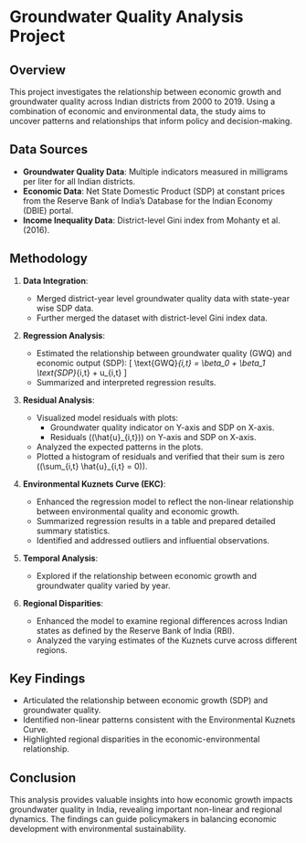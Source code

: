 # Groundwater Quality Analysis Project

## Overview
This project investigates the relationship between economic growth and groundwater quality across Indian districts from 2000 to 2019. Using a combination of economic and environmental data, the study aims to uncover patterns and relationships that inform policy and decision-making.

## Data Sources
- **Groundwater Quality Data**: Multiple indicators measured in milligrams per liter for all Indian districts.
- **Economic Data**: Net State Domestic Product (SDP) at constant prices from the Reserve Bank of India’s Database for the Indian Economy (DBIE) portal.
- **Income Inequality Data**: District-level Gini index from Mohanty et al. (2016).

## Methodology
1. **Data Integration**:
   - Merged district-year level groundwater quality data with state-year wise SDP data.
   - Further merged the dataset with district-level Gini index data.

2. **Regression Analysis**:
   - Estimated the relationship between groundwater quality (GWQ) and economic output (SDP):
     \[
     \text{GWQ}_{i,t} = \beta_0 + \beta_1 \text{SDP}_{i,t} + u_{i,t}
     \]
   - Summarized and interpreted regression results.

3. **Residual Analysis**:
   - Visualized model residuals with plots:
     - Groundwater quality indicator on Y-axis and SDP on X-axis.
     - Residuals (\(\hat{u}_{i,t}\)) on Y-axis and SDP on X-axis.
   - Analyzed the expected patterns in the plots.
   - Plotted a histogram of residuals and verified that their sum is zero (\(\sum_{i,t} \hat{u}_{i,t} = 0\)).

4. **Environmental Kuznets Curve (EKC)**:
   - Enhanced the regression model to reflect the non-linear relationship between environmental quality and economic growth.
   - Summarized regression results in a table and prepared detailed summary statistics.
   - Identified and addressed outliers and influential observations.

5. **Temporal Analysis**:
   - Explored if the relationship between economic growth and groundwater quality varied by year.

6. **Regional Disparities**:
   - Enhanced the model to examine regional differences across Indian states as defined by the Reserve Bank of India (RBI).
   - Analyzed the varying estimates of the Kuznets curve across different regions.

## Key Findings
- Articulated the relationship between economic growth (SDP) and groundwater quality.
- Identified non-linear patterns consistent with the Environmental Kuznets Curve.
- Highlighted regional disparities in the economic-environmental relationship.

## Conclusion
This analysis provides valuable insights into how economic growth impacts groundwater quality in India, revealing important non-linear and regional dynamics. The findings can guide policymakers in balancing economic development with environmental sustainability.
